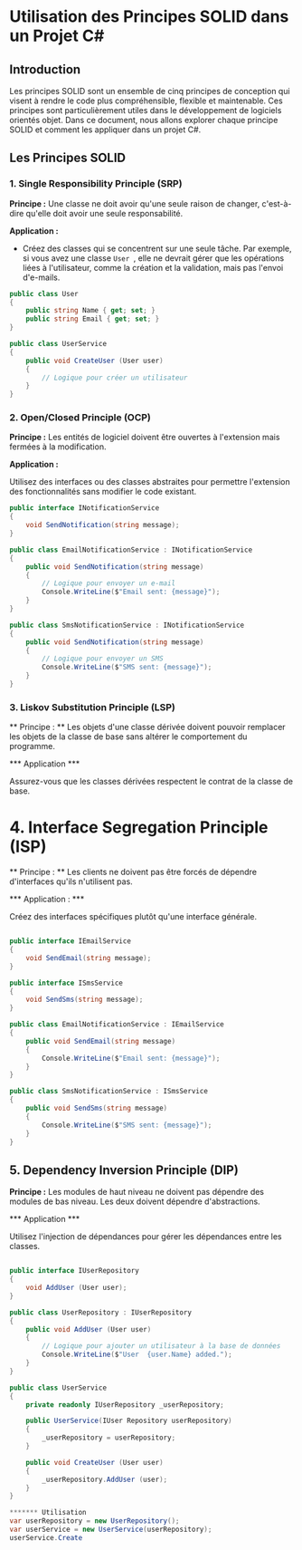 # Utilisation des Principes SOLID dans un Projet C#

## Introduction

Les principes SOLID sont un ensemble de cinq principes de conception qui visent à rendre le code plus compréhensible, flexible et maintenable. Ces principes sont particulièrement utiles dans le développement de logiciels orientés objet. Dans ce document, nous allons explorer chaque principe SOLID et comment les appliquer dans un projet C#.

## Les Principes SOLID

### 1. Single Responsibility Principle (SRP)

**Principe :** Une classe ne doit avoir qu'une seule raison de changer, c'est-à-dire qu'elle doit avoir une seule responsabilité.

**Application :**
- Créez des classes qui se concentrent sur une seule tâche. Par exemple, si vous avez une classe `User `, elle ne devrait gérer que les opérations liées à l'utilisateur, comme la création et la validation, mais pas l'envoi d'e-mails.

```csharp
public class User
{
    public string Name { get; set; }
    public string Email { get; set; }
}

public class UserService
{
    public void CreateUser (User user)
    {
        // Logique pour créer un utilisateur
    }
}

```
### 2. Open/Closed Principle (OCP)
**Principe :** Les entités de logiciel doivent être ouvertes à l'extension mais fermées à la modification.

**Application :**

Utilisez des interfaces ou des classes abstraites pour permettre l'extension des fonctionnalités sans modifier le code existant.
</pre>
```csharp
public interface INotificationService
{
    void SendNotification(string message);
}

public class EmailNotificationService : INotificationService
{
    public void SendNotification(string message)
    {
        // Logique pour envoyer un e-mail
        Console.WriteLine($"Email sent: {message}");
    }
}

public class SmsNotificationService : INotificationService
{
    public void SendNotification(string message)
    {
        // Logique pour envoyer un SMS
        Console.WriteLine($"SMS sent: {message}");
    }
}
```
### 3. Liskov Substitution Principle (LSP)
** Principe : ** Les objets d'une classe dérivée doivent pouvoir remplacer les objets de la classe de base sans altérer le comportement du programme.

*** Application ***

Assurez-vous que les classes dérivées respectent le contrat de la classe de base.

# 4. Interface Segregation Principle (ISP)
** Principe : ** Les clients ne doivent pas être forcés de dépendre d'interfaces qu'ils n'utilisent pas.

*** Application : ***

Créez des interfaces spécifiques plutôt qu'une interface générale.
```csharp

public interface IEmailService
{
    void SendEmail(string message);
}

public interface ISmsService
{
    void SendSms(string message);
}

public class EmailNotificationService : IEmailService
{
    public void SendEmail(string message)
    {
        Console.WriteLine($"Email sent: {message}");
    }
}

public class SmsNotificationService : ISmsService
{
    public void SendSms(string message)
    {
        Console.WriteLine($"SMS sent: {message}");
    }
}
```
## 5. Dependency Inversion Principle (DIP)
**Principe :** Les modules de haut niveau ne doivent pas dépendre des modules de bas niveau. Les deux doivent dépendre d'abstractions.

*** Application ***

Utilisez l'injection de dépendances pour gérer les dépendances entre les classes.
```csharp

public interface IUserRepository
{
    void AddUser (User user);
}

public class UserRepository : IUserRepository
{
    public void AddUser (User user)
    {
        // Logique pour ajouter un utilisateur à la base de données
        Console.WriteLine($"User  {user.Name} added.");
    }
}

public class UserService
{
    private readonly IUserRepository _userRepository;

    public UserService(IUser Repository userRepository)
    {
        _userRepository = userRepository;
    }

    public void CreateUser (User user)
    {
        _userRepository.AddUser (user);
    }
}

******* Utilisation
var userRepository = new UserRepository();
var userService = new UserService(userRepository);
userService.Create
